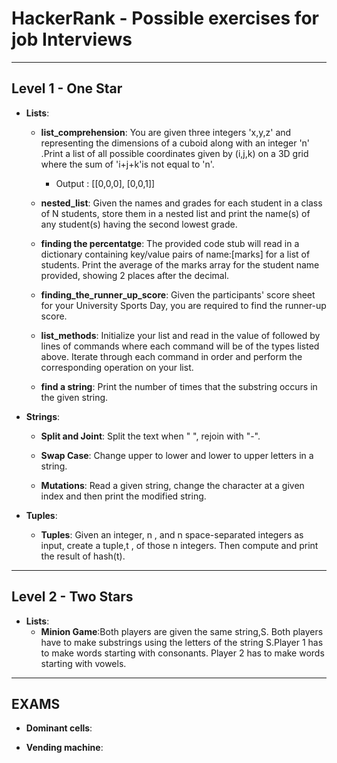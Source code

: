 # HackerRank - Possible exercises for job Interviews
----
## Level 1 - One Star

- __Lists__:
    - __list_comprehension__: You are given three integers 'x,y,z' and representing the dimensions of a cuboid along with an integer 'n' .Print a list of all possible coordinates given by (i,j,k) on a 3D grid where the sum of 'i+j+k'is not equal to 'n'.
        - Output : [[0,0,0], [0,0,1]]

    - __nested_list__: Given the names and grades for each student in a class of N students, store them in a nested list and print the name(s) of any student(s) having the second lowest grade.

    - __finding the percentatge__: The provided code stub will read in a dictionary containing key/value pairs of name:[marks] for a list of students. Print the average of the marks array for the student name provided, showing 2 places after the decimal.

    - __finding_the_runner_up_score__: Given the participants' score sheet for your University Sports Day, you are required to find the runner-up score.

    - __list_methods__: Initialize your list and read in the value of followed by lines of commands where each command will be of the types listed above. Iterate through each command in order and perform the corresponding operation on your list.

    - __find a string__: Print the number of times that the substring occurs in the given string.

- __Strings__:

    - __Split and Joint__: Split the text when " ", rejoin with "-".

    - __Swap Case__: Change upper to lower and lower to upper letters in a string.

    - __Mutations__: Read a given string, change the character at a given index and then print the modified string. 

- __Tuples__:

    - __Tuples__: Given an integer, n , and n space-separated integers as input, create a tuple,t , of those n integers. Then compute and print the result of hash(t).
---
## Level 2 - Two Stars

- __Lists__:
    - __Minion Game__:Both players are given the same string,S. Both players have to make substrings using the letters of the string S.Player 1 has to make words starting with consonants. Player 2 has to make words starting with vowels.
---
## EXAMS

- __Dominant cells__:

- __Vending machine__:
